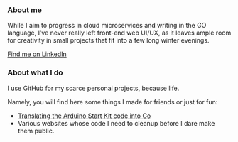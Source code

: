 ### About me

While I aim to progress in cloud microservices and writing in the GO language, I’ve never really left front-end web UI/UX, as it leaves ample room for creativity in small projects that fit into a few long winter evenings.

[Find me on LinkedIn](https://www.linkedin.com/in/ali%C3%A9nor-latour-56905b4b/)

### About what I do

I use GitHub for my scarce personal projects, because life.

Namely, you will find here some things I made for friends or just for fun:
- [Translating the Arduino Start Kit code into Go](https://github.com/ablqk/arduino-starterkit)
- Various websites whose code I need to cleanup before I dare make them public.
